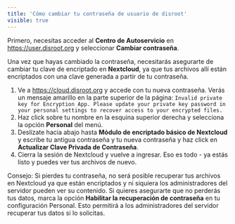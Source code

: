 ```yaml
---
title: 'Cómo cambiar tu contraseña de usuario de disroot'
visible: true
---
```


Primero, necesitas acceder al **Centro de Autoservicio** en https://user.disroot.org y seleccionar **Cambiar contraseña**.

Una vez que hayas cambiado la contraseña, necesitarás asegurarte de cambiar tu clave de encriptado en **Nextcloud**, ya que tus archivos allí están encriptados con una clave generada a partir de tu contraseña.
1. Ve a https://cloud.disroot.org y accede con tu nueva contraseña.
Verás un mensaje amarillo en la parte superior de la página:
`Invalid private key for Encryption App. Please update your private key password in your personal settings to recover access to your encrypted files.`
2. Haz click sobre tu nombre en la esquina superior derecha y selecciona la opción **Personal** del menú.
3. Deslízate hacia abajo hasta **Módulo de encriptado básico de Nextcloud** y escribe tu antigua contraseña y tu nueva contraseña y haz click en **Actualizar Clave Privada de Contraseña**.
4. Cierra la sesión de Nextcloud y vuelve a ingresar. Eso es todo - ya estás listo y puedes ver tus archivos de nuevo.

Consejo: Si pierdes tu contraseña, no será posible recuperar tus archivos en Nextcloud ya que están encriptados y ni siquiera los administradores del servidor pueden ver su contenido. Si quieres asegurarte que no perderás tus datos, marca la opción **Habilitar la recuperación de contraseña** en tu configuración Personal. Esto permitirá a los administradores del servidor recuperar tus datos si lo solicitas.
